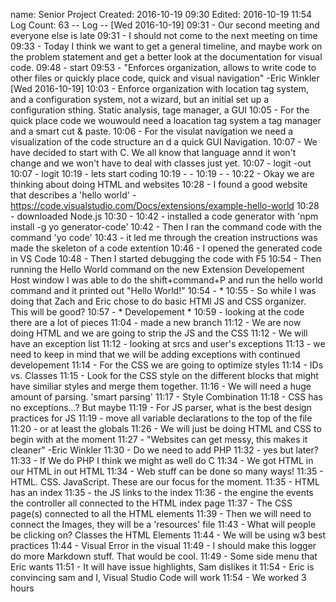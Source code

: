 name:     	Senior Project
Created:  	2016-10-19 09:30
Edited:   	2016-10-19 11:54
Log Count:	63
-- Log -- 
[Wed 2016-10-19]
09:31 - Our second meeting and everyone else is late
09:31 - I should not come to the next meeting on time
09:33 - Today I think we want to get a general timeline, and maybe work on the problem statement and get a better look at the documentation for visual code. 
09:48 - start
09:53 - "Enforces organization, allows to write code to other files or quickly place code, quick and visual navigation" -Eric Winkler
[Wed 2016-10-19]
10:03 - Enforce organization with location tag system, and a configuration system, not a wizard, but an initial set up a configuration sthing. Static analysis, tage manager, a GUI
10:05 - For the quick place code we wouwould need a loacation tag system a tag manager and a smart cut & paste.
10:06 - For the visulat navigation we need a visualization of the code structure an d a quick GUI Navigation. 
10:07 - We have decided to start with C. We all know that language annd it won't change and we won't have to deal with classes just yet.
10:07 - logit -out
10:07 - logit
10:19 - lets start coding
10:19 - -
10:19 - -
10:22 - Okay we are thinking about doing HTML and websites
10:28 - I found a good website that describes a 'hello world' - https://code.visualstudio.com/Docs/extensions/example-hello-world
10:28 - downloaded Node.js
10:30 - 
10:42 - installed a code generator with 'npm install -g yo generator-code' 
10:42 - Then I ran the command code with the command 'yo code' 
10:43 - it led me through the creation instructions was made the skeleton of a code extention
10:46 - I opened the generated code in VS Code 
10:48 - Then I started debugging the code with F5
10:54 - Then running the Hello World command on the new Extension Developement Host window I was able to do the shift+command+P and run the hello world command and it printed out "Hello World!"
10:54 - *
10:55 - So while I was doing that Zach and Eric chose to do basic HTMl JS and CSS organizer. This will be good? 
10:57 - * Developement * 
10:59 - looking at the code there are a lot of pieces
11:04 - made a new branch 
11:12 - We are now doing HTML and we are going to strip the JS and the CSS
11:12 - We will have an exception list 
11:12 - looking at srcs and user's exceptions
11:13 - we need to keep in mind that we will be adding exceptions with continued developement
11:14 - For the CSS we are going to optimize styles 
11:14 - IDs vs. Classes 
11:15 - Look for the CSS style on the different blocks that might have similiar styles and merge them together.
11:16 - We will need a huge amount of parsing. 'smart parsing' 
11:17 - Style Combination
11:18 - CSS has no exceptions...? But maybe
11:19 - For JS parser, what is the best design practices for JS
11:19 - move all variable declarations to the top of the file
11:20 - or at least the globals 
11:26 - We will just be doing HTML and CSS to begin with at the moment
11:27 - "Websites can get messy, this makes it cleaner" -Eric Winkler
11:30 - Do we need to add PHP
11:32 - yes but later? 
11:33 - If We do PHP I think we might as well do C
11:34 - We got HTML in our HTML in out HTML
11:34 - Web stuff can be done so many ways! 
11:35 - HTML. CSS. JavaScript. These are our focus for the moment. 
11:35 - HTML has an index 
11:35 - the JS links to the index
11:36 - the engine the events the controller all connected to the HTML index page
11:37 - The CSS page(s) connected to all the HTML elements 
11:39 - Then we will need to connect the Images, they will be a 'resources' file
11:43 - What will people be clicking on? Classes the HTML Elements 
11:44 - We will be using w3 best practices 
11:44 - Visual Error in the visual 
11:49 - I should make this logger do more Markdown stuff. That would be cool. 
11:49 - Some side menu that Eric wants
11:51 - It will have issue highlights, Sam dislikes it
11:54 - Eric is convincing sam and I, Visual Studio Code will work
11:54 - We worked 3 hours 
